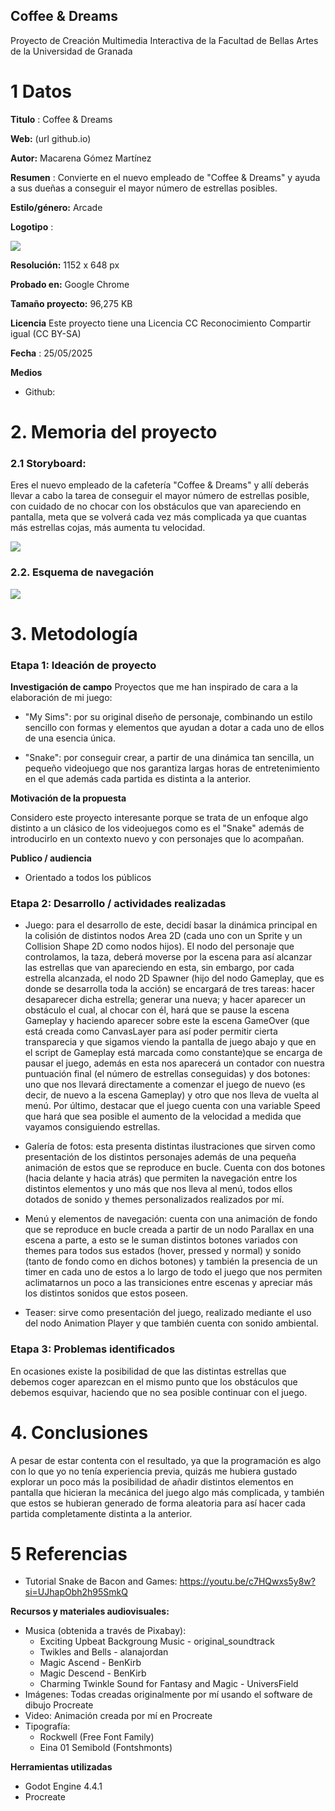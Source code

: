 ## Coffee & Dreams

Proyecto de Creación Multimedia Interactiva de la  Facultad de Bellas Artes de la Universidad de Granada



# 1 Datos 



**Titulo** : Coffee & Dreams

**Web:**   (url github.io)

**Autor:**  Macarena Gómez Martínez

**Resumen** : Convierte en el nuevo empleado de "Coffee &  Dreams" y ayuda a sus dueñas a conseguir el mayor número de estrellas posibles.

**Estilo/género:**  Arcade

**Logotipo** : 

![](https://drive.google.com/file/d/1kzF2JUvDXM4hV-TlLdEWkb0UeIuosrjR/view?usp=drive_link)


**Resolución:** 1152 x 648 px

**Probado en:**  Google Chrome

**Tamaño proyecto:** 96,275 KB

**Licencia** Este proyecto tiene una Licencia CC Reconocimiento Compartir igual (CC BY-SA)

**Fecha** : 25/05/2025

**Medios** 

- Github: 





# 2. Memoria del proyecto 

### 2.1 Storyboard: 

Eres el nuevo empleado de la cafetería "Coffee & Dreams" y allí deberás llevar a cabo la tarea de conseguir el mayor número de estrellas posible, con cuidado de no chocar con los obstáculos que van apareciendo en pantalla, meta que se volverá cada vez más complicada ya que cuantas más estrellas cojas, más aumenta tu velocidad.

![](https://drive.google.com/file/d/1Vkp3DHKgwtmP-qmWLF3C2l3hunXt0aIw/view?usp=drive_link)



### 2.2. Esquema de navegación 

![](https://drive.google.com/file/d/1HoPYLOzhX_n76N1gmjAaS5kAWzSRBcGy/view?usp=drive_link)









# 3. Metodología





### Etapa 1: Ideación de proyecto

**Investigación de campo** 
Proyectos que me han inspirado de cara a la elaboración de mi juego:
- "My Sims": por su original diseño de personaje, combinando un estilo sencillo con formas y elementos que ayudan a dotar a cada uno de ellos de una esencia única.

-  "Snake": por conseguir crear, a partir de una dinámica tan sencilla, un pequeño videojuego que nos garantiza largas horas de entretenimiento en el que además cada partida es distinta a la anterior.


**Motivación de la propuesta** 

Considero este proyecto interesante porque se trata de un enfoque algo distinto a un clásico de los videojuegos como es el "Snake" además de introducirlo en un contexto nuevo y con personajes que lo acompañan.



**Publico / audiencia**

- Orientado a todos los públicos





### Etapa 2: Desarrollo / actividades realizadas

- Juego: para el desarrollo de este, decidí basar la dinámica principal en la colisión de distintos nodos Area 2D (cada uno con un Sprite y un Collision Shape 2D como nodos hijos). El nodo del personaje que controlamos, la taza, deberá moverse por la escena para así alcanzar las estrellas que van apareciendo en esta, sin embargo, por cada estrella alcanzada, el nodo 2D Spawner (hijo del nodo Gameplay, que es donde se desarrolla toda la acción)  se encargará de tres tareas: hacer desaparecer dicha estrella; generar una nueva; y hacer aparecer un obstáculo el cual, al chocar con él, hará que se pause la escena Gameplay y haciendo aparecer sobre este la escena GameOver (que está creada como CanvasLayer para así poder permitir cierta transparecia y que sigamos viendo la pantalla de juego abajo y que en el script de Gameplay está marcada como constante)que se encarga de pausar el juego, además en esta nos aparecerá un contador con nuestra puntuación final (el número de estrellas conseguidas) y dos botones: uno que nos llevará directamente a comenzar el juego de nuevo (es decir, de nuevo a la escena Gameplay) y otro que nos lleva de vuelta al menú. Por último, destacar que el juego cuenta con una variable Speed que hará que sea posible el aumento de la velocidad a medida que vayamos consiguiendo estrellas.

- Galería de fotos: esta presenta distintas ilustraciones que sirven como presentación de los distintos personajes además de una pequeña animación de estos que se reproduce en bucle. Cuenta con dos botones (hacia delante y hacia atrás) que permiten la navegación entre los distintos elementos y uno más que nos lleva al menú, todos ellos dotados de sonido y themes personalizados realizados por mí.

- Menú y elementos de navegación: cuenta con una animación de fondo que se reproduce en bucle creada a partir de un nodo Parallax en una escena a parte, a esto se le suman distintos botones variados con themes para todos sus estados (hover, pressed y normal) y sonido (tanto de fondo como en dichos botones) y también la presencia de un timer en cada uno de estos a lo largo de todo el juego que nos permiten aclimatarnos un poco a las transiciones entre escenas y apreciar más los distintos sonidos que estos poseen.

- Teaser: sirve como presentación del juego, realizado mediante el uso del nodo Animation Player y que también cuenta con sonido ambiental.

### Etapa 3: Problemas identificados

En ocasiones existe la posibilidad de que las distintas estrellas que debemos coger aparezcan en el mismo punto que los obstáculos que debemos esquivar, haciendo que no sea posible continuar con el juego.



# 4. Conclusiones 

A pesar de estar contenta con el resultado, ya que la programación es algo con lo que yo no tenía experiencia previa, quizás me hubiera gustado explorar un poco más la posibilidad de añadir distintos elementos en pantalla que hicieran la mecánica del juego algo más complicada, y también que estos se hubieran generado de forma aleatoria para así hacer cada partida completamente distinta a la anterior.


# 5 Referencias 

* Tutorial Snake de Bacon and Games: https://youtu.be/c7HQwxs5y8w?si=UJhapObh2h95SmkQ
	

**Recursos y materiales audiovisuales:**

* Musica (obtenida a través de Pixabay):  
	* Exciting Upbeat Backgroung Music - original_soundtrack
	* Twikles and Bells - alanajordan
	* Magic Ascend - BenKirb
	* Magic Descend - BenKirb
	* Charming Twinkle Sound for Fantasy and Magic - UniversField
* Imágenes:  Todas creadas originalmente por mí usando el software de dibujo Procreate
* Video: Animación creada por mí en Procreate
* Tipografía: 
	*	Rockwell (Free Font Family)
	*	Eina 01 Semibold  (Fontshmonts)

**Herramientas utilizadas**

- Godot Engine 4.4.1
- Procreate


